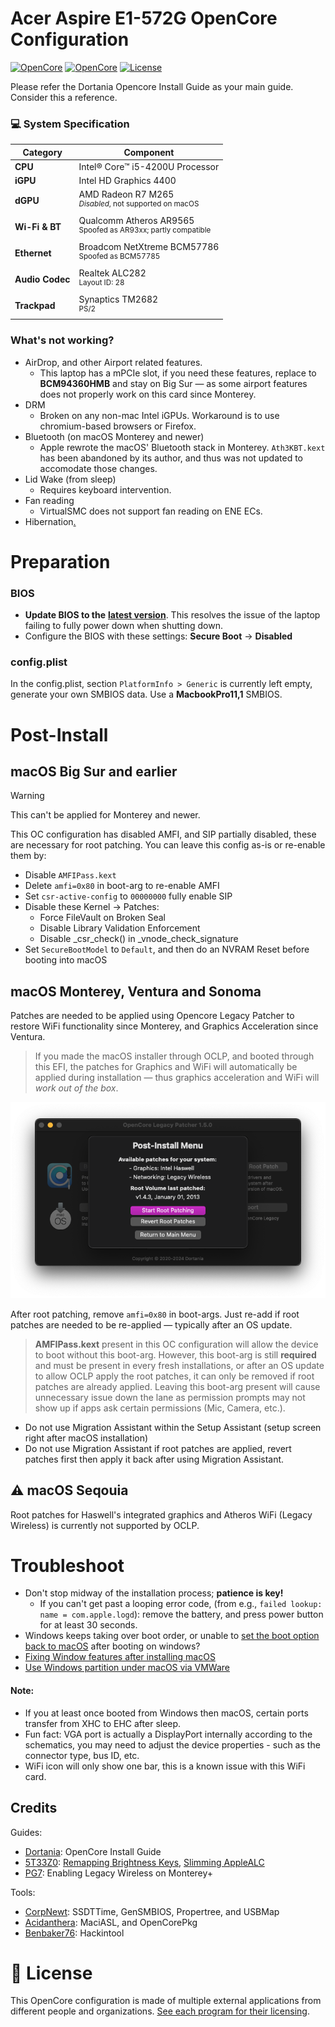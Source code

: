 # Acer Aspire E1-572G OpenCore Configuration


[![OpenCore](https://img.shields.io/badge/OpenCore-1.0.0-blue.svg)](https://github.com/acidanthera/OpenCorePkg)
[![OpenCore](https://img.shields.io/badge/macOS-Sonoma-green.svg)](https://github.com/acidanthera/OpenCorePkg)
[![License](https://img.shields.io/badge/License-MIT-purple.svg)](https://github.com/unitedastronomer/E1-572G-Hackintosh/blob/main/LICENSE.md)<br>

Please refer the Dortania Opencore Install Guide as your main guide. Consider this a reference.


### 💻 System Specification

| Category       | Component                               |
|----------------|-----------------------------------------|
| **CPU**        | Intel® Core™ i5-4200U Processor         |
| **iGPU**       | Intel HD Graphics 4400                |
| **dGPU**       | AMD Radeon R7 M265  <br><sup>_Disabled_, not supported on macOS</sup>        |
| **Wi-Fi & BT** | Qualcomm Atheros AR9565 <br><sup>Spoofed as AR93xx; partly compatible </sup>      |
| **Ethernet**   | Broadcom NetXtreme BCM57786 <br><sup>Spoofed as BCM57785</sup>                           |
| **Audio Codec**| Realtek ALC282<br><sup>Layout ID: 28</sup>                                   |
| **Trackpad**   | Synaptics TM2682 <br><sup>PS/2</sup>                                          |


### What's not working?

- AirDrop, and other Airport related features.
	- This laptop has a mPCIe slot, if you need these features, replace to **BCM94360HMB** and stay on Big Sur — as some airport features does not properly work on this card since Monterey.
- DRM
	- Broken on any non-mac Intel iGPUs. Workaround is to use  chromium-based browsers or Firefox.
- Bluetooth (on macOS Monterey and newer)
	- Apple rewrote the macOS' Bluetooth stack in Monterey.  `Ath3KBT.kext` has been abandoned by its author, and thus was not updated to accomodate those changes.
- Lid Wake (from sleep)
	- Requires keyboard intervention.
- Fan reading
	- VirtualSMC does not support fan reading on ENE ECs.
- Hibernation[.](https://github.com/acidanthera/bugtracker/issues/386#issuecomment-503042790)


# Preparation

### BIOS 

*  **Update BIOS to the** [**latest version**](https://www.acer.com/us-en/support/product-support/Aspire_E1-572G). This resolves the issue of the laptop failing to fully power down when shutting down.
* Configure the BIOS with these settings: **Secure Boot** -> **Disabled**

### config.plist

In the config.plist, section <code>PlatformInfo > Generic</code> is currently left empty, generate your own SMBIOS data. Use a **MacbookPro11,1** SMBIOS.

# Post-Install

## macOS Big Sur and earlier
> [!WARNING]  
> This can't be applied for Monterey and newer.

This OC configuration has disabled AMFI, and SIP partially disabled, these are necessary for root patching.  You can leave this config as-is or re-enable them by:
* Disable `AMFIPass.kext`
* Delete `amfi=0x80` in boot-arg to re-enable AMFI
* Set `csr-active-config` to `00000000` fully enable SIP
 * Disable these Kernel -> Patches:
   * Force FileVault on Broken Seal
   * Disable Library Validation Enforcement
   * Disable _csr_check() in _vnode_check_signature
* Set `SecureBootModel` to `Default`, and then do an NVRAM Reset before booting into macOS

## macOS Monterey, Ventura and Sonoma
Patches are needed to be applied using Opencore Legacy Patcher to restore WiFi functionality since Monterey, and Graphics Acceleration since Ventura. 

> If you made the macOS installer through OCLP, and booted through this EFI, the patches for Graphics and WiFi will automatically be applied during installation — thus graphics acceleration and WiFi will _work out of the box_.

![](assets/oclp.png)

After root patching, remove `amfi=0x80` in boot-args. Just re-add if root patches are needed to be re-applied — typically after an OS update. 
> **AMFIPass.kext** present in this OC configuration will allow the device to boot without this boot-arg. However, this boot-arg is still **required** and must be present in every fresh installations, or after an OS update to allow OCLP apply the root patches, it can only be removed if root patches are already applied. Leaving this boot-arg present will cause unnecessary issue down the lane as permission prompts may not show up if apps ask certain permissions (Mic, Camera, etc.).

 * Do not use Migration Assistant within the Setup Assistant (setup screen right after macOS installation)
 * Do not use Migration Assistant if root patches are applied, revert patches first then apply it back after using Migration Assistant.

## ⚠️ macOS Seqouia

Root patches for Haswell's integrated graphics and Atheros WiFi (Legacy Wireless) is currently not supported by OCLP.

# Troubleshoot
* Don't stop midway of the installation process; **patience is key!**
	* If you can't get past a looping error code, (from e.g., `failed lookup: name = com.apple.logd`): remove the battery, and press power button for at least 30 seconds.
* Windows keeps taking over boot order, or unable to [set the boot option back to macOS](https://dortania.github.io/OpenCore-Post-Install/multiboot/bootcamp.html#installation) after booting on windows?
* [Fixing Window features after installing macOS](https://github.com/5T33Z0/OC-Little-Translated/blob/main/I_Windows/Windows_fixes.md)
* [Use Windows partition under macOS via VMWare](https://github.com/mackonsti/s145-14iwl/blob/master/Fusion.md)


#### Note:
* If you at least once booted from Windows then macOS, certain ports transfer from XHC to EHC after sleep.
* Fun fact: VGA port is actually a DisplayPort internally according to the schematics, you may need to adjust the device properties - such as the connector type, bus ID, etc.  
* WiFi icon will only show one bar, this is a known issue with this WiFi card.

## Credits

Guides:
- [Dortania](https://dortania.github.io/OpenCore-Install-Guide/config.plist/haswell.html): OpenCore Install Guide
- [5T33Z0](https://github.com/5T33Z0): [Remapping Brightness Keys](https://github.com/5T33Z0/OC-Little-Translated/blob/main/05_Laptop-specific_Patches/Fixing_Keyboard_Mappings_and_Brightness_Keys/Customizing_ThinkPad_Keyboard_Shortcuts.md), [Slimming AppleALC](https://github.com/5T33Z0/AppleALC-Guides/tree/main/Slimming_AppleALC)
- [PG7](https://www.insanelymac.com/forum/topic/359007-wifi-atheros-monterey-ventura-sonoma-work/): Enabling Legacy Wireless on Monterey+

Tools:
- [CorpNewt](https://github.com/corpnewt/SSDTTime): SSDTTime, GenSMBIOS, Propertree, and USBMap
- [Acidanthera](https://github.com/acidanthera/MaciASL): MaciASL, and OpenCorePkg
- [Benbaker76](https://github.com/benbaker76/Hackintool): Hackintool


# 📜 **License** 

This OpenCore configuration is made of multiple external applications from different people and organizations. [See each program for their licensing](assets/REFERENCE.md).

